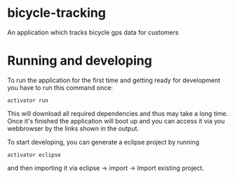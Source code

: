 # bicycle-tracking
An application which tracks bicycle gps data for customers

# Running and developing
To run the application for the first time and getting ready for development you have to run this command once:
```
activator run
```
This will download all required dependencies and thus may take a long time.
Once it's finished the application will boot up and you can access it via you webbrowser by the links shown in the
output.

To start developing, you can generate a eclipse project by running
```
activator eclipse
```
and then importing it via eclipse -> import -> Import existing project.
